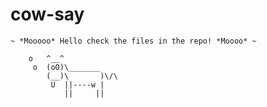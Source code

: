 # cow-say

~~~~~~~~~~~~~~~~~~~~~~~~~~~~~~~~~~~~~~~~~~~~~~~~~~~~~~~
~ *Mooooo* Hello check the files in the repo! *Moooo* ~
~~~~~~~~~~~~~~~~~~~~~~~~~~~~~~~~~~~~~~~~~~~~~~~~~~~~~~~
        o   ^__^
         o  (oO)\_______
            (__)\       )\/\
             U  ||----w |
                ||     ||
